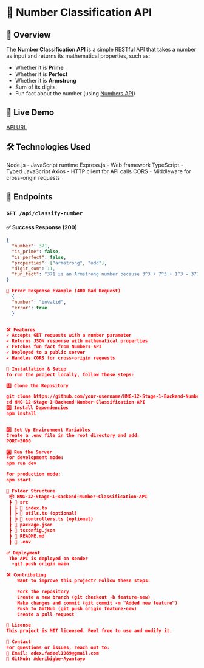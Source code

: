 # 📌 Number Classification API

## 🚀 Overview
The **Number Classification API** is a simple RESTful API that takes a number as input and returns its mathematical properties, such as:
- Whether it is **Prime**
- Whether it is **Perfect**
- Whether it is **Armstrong**
- Sum of its digits
- Fun fact about the number (using [Numbers API](http://numbersapi.com))

## 🚀 Live Demo
[API URL](https://hng-12-stage-1-backend-number.onrender.com/api/classify-number)

## 🛠 Technologies Used
Node.js - JavaScript runtime
Express.js - Web framework
TypeScript - Typed JavaScript
Axios - HTTP client for API calls
CORS - Middleware for cross-origin requests

## 📌 Endpoints
### `GET /api/classify-number`

#### ✅ Success Response (200)
```json
{
  "number": 371,
  "is_prime": false,
  "is_perfect": false,
  "properties": ["armstrong", "odd"],
  "digit_sum": 11,
  "fun_fact": "371 is an Armstrong number because 3^3 + 7^3 + 1^3 = 371"
}

📌 Error Response Example (400 Bad Request)
  {
  "number": "invalid",
  "error": true
  }


🛠️ Features
✔️ Accepts GET requests with a number parameter
✔️ Returns JSON response with mathematical properties
✔️ Fetches fun fact from Numbers API
✔️ Deployed to a public server
✔️ Handles CORS for cross-origin requests

🔧 Installation & Setup
To run the project locally, follow these steps:

1️⃣ Clone the Repository

git clone https://github.com/your-username/HNG-12-Stage-1-Backend-Number-Classification-API.git
cd HNG-12-Stage-1-Backend-Number-Classification-API
2️⃣ Install Dependencies
npm install


3️⃣ Set Up Environment Variables
Create a .env file in the root directory and add:
PORT=3000

4️⃣ Run the Server
For development mode:
npm run dev

For production mode:
npm start

📂 Folder Structure
 📦 HNG-12-Stage-1-Backend-Number-Classification-API
 ┣ 📂 src
 ┃ ┣ 📜 index.ts
 ┃ ┣ 📜 utils.ts (optional)
 ┃ ┣ 📜 controllers.ts (optional)
 ┣ 📜 package.json
 ┣ 📜 tsconfig.json
 ┣ 📜 README.md
 ┣ 📜 .env

✅ Deployment
 The API is deployed on Render
  -git push origin main

🛠️ Contributing
    Want to improve this project? Follow these steps:

    Fork the repository
    Create a new branch (git checkout -b feature-new)
    Make changes and commit (git commit -m "Added new feature")
    Push to GitHub (git push origin feature-new)
    Create a pull request

📝 License
This project is MIT licensed. Feel free to use and modify it.

📧 Contact
For questions or issues, reach out to:
📩 Email: adex.fadeel1989@gmail.com
🐙 GitHub: Aderibigbe-Ayantayo